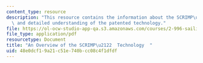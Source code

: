```yaml
---
content_type: resource
description: "This resource contains the information about the SCRIMP\u2122 technology\
  \ and detailed understanding of the patented technology."
file: https://ol-ocw-studio-app-qa.s3.amazonaws.com/courses/2-996-sailing-yacht-design-13-734-fall-2003/48e0dcf19a21c51e740bcc08c4f1dfdf_scrimp_overview.pdf
file_type: application/pdf
resourcetype: Document
title: "An Overview of the SCRIMP\u2122  Technology  "
uid: 48e0dcf1-9a21-c51e-740b-cc08c4f1dfdf
---
```

